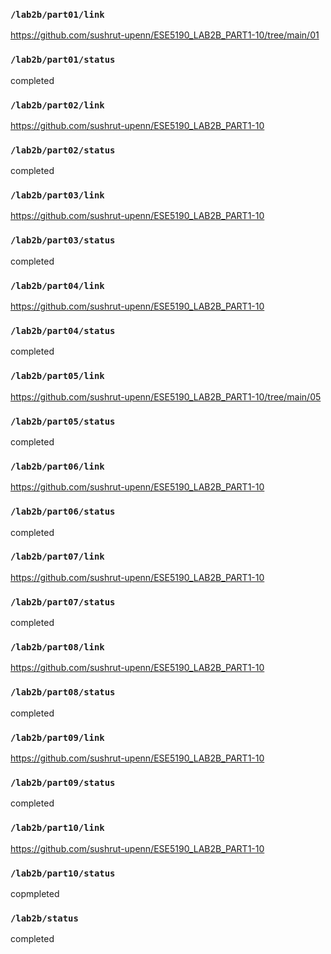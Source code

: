 ### `/lab2b/part01/link`
https://github.com/sushrut-upenn/ESE5190_LAB2B_PART1-10/tree/main/01
### `/lab2b/part01/status`
completed
### `/lab2b/part02/link`
https://github.com/sushrut-upenn/ESE5190_LAB2B_PART1-10
### `/lab2b/part02/status`
completed
### `/lab2b/part03/link`
https://github.com/sushrut-upenn/ESE5190_LAB2B_PART1-10
### `/lab2b/part03/status`
completed
### `/lab2b/part04/link`
https://github.com/sushrut-upenn/ESE5190_LAB2B_PART1-10
### `/lab2b/part04/status`
completed
### `/lab2b/part05/link`
https://github.com/sushrut-upenn/ESE5190_LAB2B_PART1-10/tree/main/05
### `/lab2b/part05/status`
completed
### `/lab2b/part06/link`
https://github.com/sushrut-upenn/ESE5190_LAB2B_PART1-10
### `/lab2b/part06/status`
completed
### `/lab2b/part07/link`
https://github.com/sushrut-upenn/ESE5190_LAB2B_PART1-10
### `/lab2b/part07/status`
completed
### `/lab2b/part08/link`
https://github.com/sushrut-upenn/ESE5190_LAB2B_PART1-10
### `/lab2b/part08/status`
completed
### `/lab2b/part09/link`
https://github.com/sushrut-upenn/ESE5190_LAB2B_PART1-10
### `/lab2b/part09/status`
completed
### `/lab2b/part10/link`
https://github.com/sushrut-upenn/ESE5190_LAB2B_PART1-10
### `/lab2b/part10/status`
copmpleted
### `/lab2b/status`
completed
